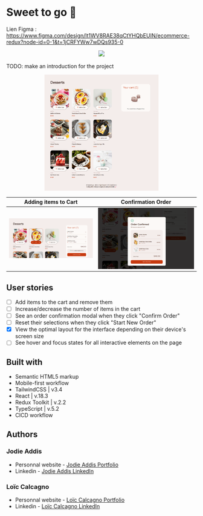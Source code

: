 # Sweet to go 🍦

Lien Figma : https://www.figma.com/design/lt1WV8RAE38qCtYHQbEUIN/ecommerce-redux?node-id=0-1&t=1jCRFYWw7wDQs935-0 

<p align="center">
  <a href="https://skillicons.dev">
    <img src="https://skillicons.dev/icons?i=react,redux,ts,tailwind" />
  </a>
</p>

TODO: make an introduction for the project

<p align="center">
    <img src="public/assets/img/readme.webp" width="60%" alt="Sweet To Go">
</p>

| Adding items to Cart      | Confirmation Order                |
| ------------------------- | --------------------------------- |
| ![](public/assets/img/cart.webp) | ![](public/assets/img/confirmation.webp) |

## User stories

- [ ] Add items to the cart and remove them
- [ ] Increase/decrease the number of items in the cart
- [ ] See an order confirmation modal when they click "Confirm Order"
- [ ] Reset their selections when they click "Start New Order"
- [x] View the optimal layout for the interface depending on their device's screen size
- [ ] See hover and focus states for all interactive elements on the page

## Built with

- Semantic HTML5 markup
- Mobile-first workflow
- TailwindCSS | v3.4
- React | v.18.3
- Redux Toolkit | v.2.2
- TypeScript | v.5.2
- CICD workflow

## Authors

### Jodie Addis

- Personnal website - [Jodie Addis Portfolio]()
- Linkedin - [Jodie Addis LinkedIn]()

### Loïc Calcagno

- Personnal website - [Loïc Calcagno Portfolio](https://calcagno-loic.netlify.app/)
- Linkedin - [Loïc Calcagno LinkedIn](https://www.linkedin.com/in/loic-calcagno/)

